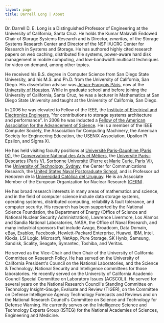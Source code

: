 ```yaml
---
layout: page
title: Darrell Long | About
---
```


Dr. Darrell D. E. Long is a Distinguished Professor of Engineering at the
University of California, Santa Cruz. He holds the Kumar Malavalli Endowed Chair
of Storage Systems Research and is Director, *emeritus*, of the Storage Systems Research
Center and Director of the NSF I/UCRC Center for Research in Systems and Storage. He has authored highly cited research papers on web caching, distributed
file systems, power-aware hard disk management in mobile computing, and
low-bandwidth multicast techniques for video on demand, among other topics.

He received his B.S. degree in Computer Science from San Diego State University,
and his M.S. and Ph.D. from the University of California, San Diego. His
dissertation advisor was
[Jehan-François Pâris](http://www2.cs.uh.edu/~paris/), now at the [University of
Houston](http://www.cs.uh.edu). While in graduate school and before joining the
University of California, Santa Cruz, he was a lecturer in Mathematics at San
Diego State University and taught at the University of California, San Diego.

In 2006 he was elevated to Fellow of the IEEE, the  [Institute of Electrical and Electronics
Engineers](
https://en.wikipedia.org/wiki/Institute_of_Electrical_and_Electronics_Engineers),
"for contributions to storage systems architecture and performance".  In 2008 he
was inducted a [Fellow of the American Association for the Advancement of
Science](https://en.wikipedia.org/wiki/Fellow_of_the_American_Association_for_the_Advancement_of_Science).
He is a member of the IEEE Computer Society, the Association for Computing
Machinery, the American Society for Engineering Education, the USENIX
Association, Upsilon Pi Epsilon, and Sigma Xi.

He has held visiting faculty positions at [Université Paris–Dauphine (Paris
IX)](http://www.dauphine.fr/fr/index.html), the [Conservatoire National des Arts
et Métiers](http://www.cnam.fr), the [Université Paris–Descartes (Paris
V)](https://u-paris.fr/en/498-2/), [Sorbonne Université (Pierre et Marie Curie,
Paris VI)](https://www.sorbonne-universite.fr/en), the [University of Technology,
Sydney](https://www.uts.edu.au), the Center for Communications Research, the
[United States Naval Postgraduate School](https://www.nps.edu), and is Professor
*ad Honorem* de la [Universidad Católica del Uruguay](https://ucu.edu.uy/es). He
is an Associate Member of the European Organization for Nuclear Research
([CERN](https://home.cern)).

He has broad research interests in many areas of mathematics and science, and in
the field of computer science include data storage systems, operating systems,
distributed computing, reliability & fault tolerance, and computer security. His
research has been supported by the National Science Foundation, the Department
of Energy (Office of Science and National Nuclear Security Administration),
Lawrence Livermore, Los Alamos and Sandia National Laboratories, NASA, the
Office of Naval Research, and many industrial sponsors that include Avago,
Broadcom, Data Domain, eBay, Exablox, Facebook, Hewlett-Packard Enterprise,
Huawei, IBM, Intel, Kioxia, LSI Logic, Microsoft, NetApp, Pure Storage, SK
Hynix, Samsung, Sandisk, Scality, Seagate, Symantec, Toshiba, and Veritas.

He served as the Vice-Chair and then Chair of the University of California
Committee on Research Policy. He has served on the University of California
President's Council on the National Laboratories, and the Science & Technology,
National Security and Intelligence committees for those laboratories.  He
recently served on the University of California Academic Council Special
Committee on Laboratory Issues (ACSCOLI).  He served for several years on the
National Research Council's Standing Committee on Technology Insight-Gauge,
Evaluate and Review (TIGER), on the Committee on Defense Intelligence Agency
Technology Forecasts and Reviews and on the National Research Council's
Committee on Science and Technology for Defense Warning. He currently serves on
the Intelligence Science and Technology Experts Group (ISTEG) for the National
Academies of Sciences, Engineering and Medicine.
